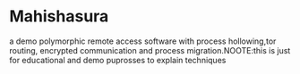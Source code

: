 # Mahishasura
a demo polymorphic remote access software with process hollowing,tor routing, encrypted communication and process migration.NOOTE:this is just for educational and demo puprosses to explain techniques 
